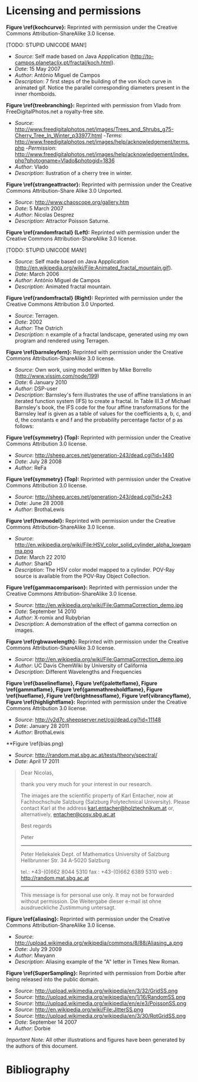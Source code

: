 # Licensing and permissions

<!-- Include permission letters and license info here. -->


<!--

Fractal Section

-->

<!-- Koch Curve -->
**Figure \ref{kochcurve}:** Reprinted with permission under the Creative Commons Attribution-ShareAlike 3.0 license.

[TODO: STUPID UNICODE MAN!]

- *Source*: Self made based on Java Appplication (http://to-campos.planetaclix.pt/fractal/koch.html).
- *Date*: 15 May 2007
- *Author*: António Miguel de Campos
- *Description*: 7 first steps of the building of the von Koch curve in animated gif. Notice the parallel corresponding diameters present in the inner rhomboids.

<!-- Statistical Self Similarity of a tree --> 
**Figure \ref{treebranching}:** Reprinted with permission from Vlado from FreeDigitalPhotos.net a royalty-free site. 

- *Source*: http://www.freedigitalphotos.net/images/Trees_and_Shrubs_g75-Cherry_Tree_In_Winter_p33977.html
-*Terms*: http://www.freedigitalphotos.net/images/help/acknowledgement/terms.php
-*Permission*: http://www.freedigitalphotos.net/images/help/acknowledgement/index.php?photogname=Vlado&photogid=1836
- *Author*:  Vlado
- *Description*: llustration of a cherry tree in winter.


<!-- Strange Attractor -->
**Figure \ref{strangeattractor}:** Reprinted with permission under the  Creative Commons Attribution-Share Alike 3.0 Unported.


- *Source*: http://www.chaoscope.org/gallery.htm
- *Date*: 5 March 2007
- *Author*: Nicolas Desprez
- *Description*:  Attractor Poisson Saturne.



<!-- Random Fractal-->
**Figure \ref{randomfractal} (Left):** Reprinted with permission under the Creative Commons Attribution-ShareAlike 3.0 license.

[TODO: STUPID UNICODE MAN!]

- *Source*: Self made based on Java Appplication (http://en.wikipedia.org/wiki/File:Animated_fractal_mountain.gif).
- *Date*: March 2006
- *Author*: António Miguel de Campos
- *Description*: Animated fractal mountain.

<!-- Fractal Landscape -->
**Figure \ref{randomfractal} (Right):** Reprinted with permission under the Creative Commons Attribution 3.0 Unported.

- *Source*: Terragen.
- *Date*: 2002
- *Author*: The Ostrich
- *Description*: n example of a fractal landscape, generated using my own program and rendered using Terragen.
 
 
<!--

Fractal Flame Section

-->

 
 
<!-- Barnsley's Fern-->
**Figure \ref{barnsleyfern}:** Reprinted with permission under the Creative Commons Attribution-ShareAlike 3.0 license.

- *Source*: Own work, using model written by Mike Borrello (http://www.vissim.com/node/199)
- *Date*: 6 January 2010
- *Author*: DSP-user
- *Description*: Barnsley's fern illustrates the use of affine translations in an iterated function system (IFS) to create a fractal. In Table III.3 of Michael Barnsley's book, the IFS code for the four affine transformations for the Barnsley leaf is given as a table of values for the coefficients a, b, c, and d, the constants e and f and the probability percentage factor of p as follows:
 
 
 
<!-- 3 way rotational symmetry -->
**Figure \ref{symmetry} (Top):** Reprinted with permission under the Creative Commons Attribution 3.0 license.

- *Source*: http://sheep.arces.net/generation-243/dead.cgi?id=1490
- *Date*: July 28 2008
- *Author*: ReFa
 
<!-- dihedral symmetry -->
**Figure \ref{symmetry} (Top):** Reprinted with permission under the Creative Commons Attribution 3.0 license.

- *Source*: http://sheep.arces.net/generation-243/dead.cgi?id=243
- *Date*: June 28 2008
- *Author*: BrothaLewis
  
<!--

Color and Log Scaling

-->  
  
<!-- HSV Color Model -->
**Figure \ref{hsvmodel}:** Reprinted with permission under the Creative Commons Attribution-ShareAlike 3.0 license.

- *Source*: http://en.wikipedia.org/wiki/File:HSV_color_solid_cylinder_alpha_lowgamma.png
- *Date*: March 22 2010
- *Author*: SharkD
- *Description*: The HSV color model mapped to a cylinder. POV-Ray source is available from the POV-Ray Object Collection.
  
<!-- Gamma Correction -->
**Figure \ref{gammacomparison}:** Reprinted with permission under the Creative Commons Attribution-ShareAlike 3.0 license.

- *Source*: http://en.wikipedia.org/wiki/File:GammaCorrection_demo.jpg
- *Date*: September 14 2010
- *Author*: X-romix and Rubybrian
- *Description*: A demonstration of the effect of gamma correction on images.
 

  
<!-- Wavelengths -->
**Figure \ref{rgbwavelength}:** Reprinted with permission under the Creative Commons Attribution-ShareAlike 3.0 license.

- *Source*: http://en.wikipedia.org/wiki/File:GammaCorrection_demo.jpg
- *Author*:  UC Davis ChemWiki by University of California
- *Description*: Different Wavelengths and Frequencies
 
<!-- dihedral symmetry -->
**Figure \ref{baselineflame}, Figure \ref{paletteflame}, Figure \ref{gammaflame}, Figure \ref{gammathresholdflame}, Figure \ref{hueflame}, Figure \ref{brightnessflame}, Figure \ref{vibrancyflame}, Figure \ref{highlightflame}:** Reprinted with permission under the Creative Commons Attribution 3.0 license.

- *Source*: http://v2d7c.sheepserver.net/cgi/dead.cgi?id=11148
- *Date*: January 28 2011
- *Author*: BrothaLewis
  
 
 
 <!-- bias.png -->
**Figure \ref{bias.png}

- *Source*: http://random.mat.sbg.ac.at/tests/theory/spectral/
- *Date*: April 17 2011

>Dear Nicolas,
>
>thank you very much for your interest in our research.
>
>The images are the scientific property of Karl Entacher, now
>at Fachhochschule Salzburg (Salzburg Polytechnical University).
>Please contact Karl at the address
> karl.entacher@holztechnikum.at
> or, alternatively,
> entacher@cosy.sbg.ac.at
> 
> Best regards
> 
> Peter
> 
> 
> ---
> Peter Hellekalek
> Dept. of Mathematics
> University of Salzburg
> Hellbrunner Str. 34
> A-5020 Salzburg
> 
> tel.: +43-(0)662 8044 5310
> fax : +43-(0)662 6389 5310
> web : http://random.mat.sbg.ac.at
> 
> _________________________________
> This message is for personal use only.
> It may not be forwarded without permission.
> Die Weitergabe dieser e-mail ist ohne
> ausdrueckliche Zustimmung untersagt.                                          
  
 <!--
 
Filtering

-->

<!-- Aliasing-->

**Figure \ref{aliasing}:** Reprinted with permission under the Creative Commons Attribution-ShareAlike 3.0 license.

- *Source*: http://upload.wikimedia.org/wikipedia/commons/8/88/Aliasing_a.png
- *Date*: July 29 2009
- *Author*: Mwyann
- *Description*: Aliasing example of the "A" letter in Times New Roman.
 
**Figure \ref{SuperSampling}:** Reprinted with permission from Dorbie after being released into the public domain.

- *Source*: http://upload.wikimedia.org/wikipedia/en/3/32/GridSS.png
- *Source*: http://upload.wikimedia.org/wikipedia/en/1/16/RandomSS.png
- *Source*: http://upload.wikimedia.org/wikipedia/en/e/e3/PoissonSS.png
- *Source*: http://en.wikipedia.org/wiki/File:JitterSS.png
- *Source*: http://upload.wikimedia.org/wikipedia/en/3/30/RotGridSS.png
- *Date*: September 14 2007
- *Author*: Dorbie
 
*Important Note:* All other illustrations and figures have been generated by the authors of this document.

# Bibliography

<!-- build.hs will insert the bibliography at the end of the document;
ostensibly, that's here -->

